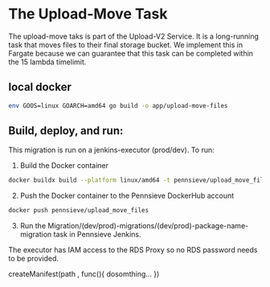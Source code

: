 # The Upload-Move Task 
The upload-move taks is part of the Upload-V2 Service. It is a long-running task
that moves files to their final storage bucket. We implement this in Fargate because 
we can guarantee that this task can be completed within the 15 lambda timelimit.


## local docker
```bash
env GOOS=linux GOARCH=amd64 go build -o app/upload-move-files
```

## Build, deploy, and run:
This migration is run on a jenkins-executor (prod/dev). To run:

1. Build the Docker container

```bash
docker buildx build --platform linux/amd64 -t pennsieve/upload_move_files .
```

2. Push the Docker container to the Pennsieve DockerHub account

```bash
docker push pennsieve/upload_move_files 
```

3. Run the Migration/(dev/prod)-migrations/(dev/prod)-package-name-migration task in Pennsieve Jenkins.

The executor has IAM access to the RDS Proxy so no RDS password needs to be provided.


createManifest(path , func(){
dosomthing...
})



